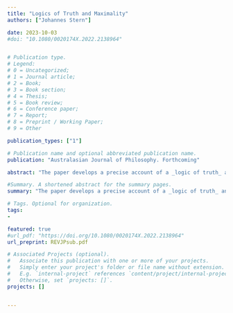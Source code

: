 ```yaml
---
title: "Logics of Truth and Maximality"
authors: ["Johannes Stern"]

date: 2023-10-03
#doi: "10.1080/0020174X.2022.2138964"


# Publication type.
# Legend:
# 0 = Uncategorized;
# 1 = Journal article;
# 2 = Book;
# 3 = Book section;
# 4 = Thesis;
# 5 = Book review;
# 6 = Conference paper;
# 7 = Report;
# 8 = Preprint / Working Paper;
# 9 = Other

publication_types: ["1"]

# Publication name and optional abbreviated publication name.
publication: "Australasian Journal of Philosophy. Forthcoming"

abstract: "The paper develops a precise account of a _logic of truth_ and, in particular, the logic of truth of a given truth theory. On the basis of this account maximality considerations are employed for comparing and evaluating different classical logics of truth. It is argued that, perhaps surprisingly, maximality considerations lead to a fruitful criterion for evaluating logics of truth. The paper provides two different routes for motivating the application of maximality considerations in the truth case. The first route employs the Maxim of Minimum Mutilation and suggests that we should vindicate as much of our basic truth intuition, i.e.~the transparency intuition, as it is consistently possible. The second route argues that maximality considerations underlie much of our logical theorizing and its application in the truth case is just one particular such instance. On this view maximality considerations do not implicitly depend on the basic truth intuition but rather explain how the intuition arises and why it is not fully reliable."

#Summary. A shortened abstract for the summary pages.
summary: "The paper develops a precise account of a _logic of truth_ and, in particular, the logic of truth of a given truth theory. On the basis of this account maximality considerations are employed for comparing and evaluating different classical logics of truth."

# Tags. Optional for organization.
tags:
-

featured: true
#url_pdf: "https://doi.org/10.1080/0020174X.2022.2138964"
url_preprint: REVJPsub.pdf

# Associated Projects (optional).
#   Associate this publication with one or more of your projects.
#   Simply enter your project's folder or file name without extension.
#   E.g. `internal-project` references `content/project/internal-project/index.md`.
#   Otherwise, set `projects: []`.
projects: []


---
```

